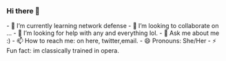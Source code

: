 ### Hi there 👋

<!--
**DCuffy93/DCuffy93** is a ✨ _special_ ✨ repository because its `README.md` (this file) appears on your GitHub profile.

Here are some ideas to get you started:--!>


- 🌱 I’m currently learning network defense

- 👯 I’m looking to collaborate on ...

- 🤔 I’m looking for help with any and everything lol.
- 💬 Ask me about me :)
- 📫 How to reach me: on here, twitter,email.
- 😄 Pronouns: She/Her
- ⚡ Fun fact: im classically trained in opera. 

